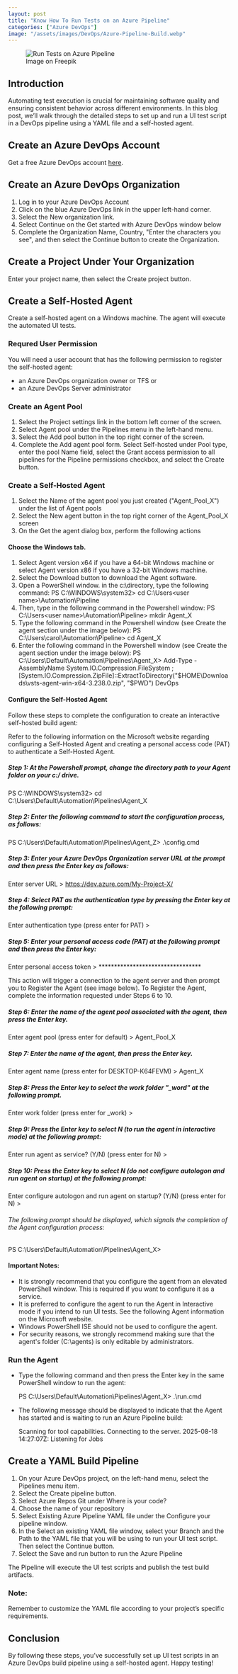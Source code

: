 ```yaml
---
layout: post
title: "Know How To Run Tests on an Azure Pipeline"
categories: ["Azure DevOps"]
image: "/assets/images/DevOps/Azure-Pipeline-Build.webp"
---
```


<figure>
  <img src="/assets/images/DevOps/Azure-Pipeline-Build.webp" alt="Run Tests on Azure Pipeline" />
  <figcaption>Image on Freepik</figcaption>
</figure>

## Introduction

Automating test execution is crucial for maintaining software quality and ensuring consistent behavior across different environments. In this blog post, we’ll walk through the detailed steps to set up and run a UI test script in a DevOps pipeline using a YAML file and a self-hosted agent.

## Create an Azure DevOps Account

Get a free Azure DevOps account [here](https://azure.microsoft.com/en-us/pricing/purchase-options/azure-account?icid=azurefreeaccount&WT.mc_id=azure-azuredevtips-micrum).

## Create an Azure DevOps Organization

1. Log in to your Azure DevOps Account
2. Click on the blue Azure DevOps link in the upper left-hand corner.
3. Select the New organization link.
4. Select Continue on the Get started with Azure DevOps window below
5. Complete the Organization Name, Country, "Enter the characters you see", and then select the Continue button to create the Organization.

## Create a Project Under Your Organization
Enter your project name, then select the Create project button.

## Create a Self-Hosted Agent
Create a self-hosted agent on a Windows machine. The agent will execute the automated UI tests.

### Requred User Permission
You will need a user account that has the following permission to register the self-hosted agent:
- an Azure DevOps organization owner or TFS or
- an Azure DevOps Server administrator

### Create an Agent Pool
1. Select the Project settings link in the bottom left corner of the screen.
2. Select Agent pool under the Pipelines menu in the left-hand menu.
3. Select the Add pool button in the top right corner of the screen.
4. Complete the Add agent pool form. Select Self-hosted under Pool type, enter the pool Name field, select the Grant access permission to all pipelines for the Pipeline permissions checkbox, and select the Create button.

### Create a Self-Hosted Agent
1. Select the Name of the agent pool you just created ("Agent_Pool_X") under the list of Agent pools
2. Select the New agent button in the top right corner of the Agent_Pool_X screen
3. On the Get the agent dialog box, perform the following actions 

#### Choose the Windows tab.
1. Select Agent version x64 if you have a 64-bit Windows machine or select Agent version x86 if you have a 32-bit Windows machine.
2. Select the Download button to download the Agent software.
3. Open a PowerShell window. in the c:\directory, type the following command: PS C:\WINDOWS\system32> cd C:\Users\<user name>\Automation\Pipeline
4. Then, type in the following command in the Powershell window: PS C:\Users\<user name>\Automation\Pipeline> mkdir Agent_X 
5. Type the following command in the Powershell window (see Create the agent section under the image below): PS C:\Users\carol\Automation\Pipeline> cd Agent_X
6. Enter the following command in the Powershell window (see Create the agent section under the image below): PS C:\Users\Default\Automation\Pipelines\Agent_X> Add-Type -AssemblyName System.IO.Compression.FileSystem ; [System.IO.Compression.ZipFile]::ExtractToDirectory("$HOME\Downloads\vsts-agent-win-x64-3.238.0.zip", "$PWD")
DevOps

#### Configure the Self-Hosted Agent
Follow these steps to complete the configuration to create an interactive self-hosted build agent:

Refer to the following information on the Microsoft website regarding configuring a Self-Hosted Agent and creating a personal access code (PAT) to authenticate a Self-Hosted Agent.

##### Step 1: At the Powershell prompt, change the directory path to your Agent folder on your c:/ drive.

  PS C:\WINDOWS\system32> cd C:\Users\Default\Automation\Pipelines\Agent_X

##### Step 2: Enter the following command to start the configuration process, as follows:

  PS C:\Users\Default\Automation\Pipelines\Agent_Z> .\config.cmd

##### Step 3: Enter your Azure DevOps Organization server URL at the prompt and then press the Enter key as follows:

  Enter server URL > https://dev.azure.com/My-Project-X/

##### Step 4: Select PAT as the authentication type by pressing the Enter key at the following prompt:

  Enter authentication type (press enter for PAT) > 

##### Step 5: Enter your personal access code (PAT) at the following prompt and then press the Enter key:

  Enter personal access token > *********************************

This action will trigger a connection to the agent server and then prompt you to Register the Agent (see image below). To Register the Agent, complete the information requested under Steps 6 to 10.

##### Step 6: Enter the name of the agent pool associated with the agent, then press the Enter key.

  Enter agent pool (press enter for default) > Agent_Pool_X

##### Step 7: Enter the name of the agent, then press the Enter key.

  Enter agent name (press enter for DESKTOP-K64FEVM) > Agent_X

##### Step 8: Press the Enter key to select the work folder "_word" at the following prompt.

  Enter work folder (press enter for _work) >

##### Step 9: Press the Enter key to select N (to run the agent in interactive mode) at the following prompt:

  Enter run agent as service? (Y/N) (press enter for N) >

##### Step 10: Press the Enter key to select N (do not configure autologon and run agent on startup) at the following prompt:

  Enter configure autologon and run agent on startup? (Y/N) (press enter for N) >

###### The following prompt should be displayed, which signals the completion of the Agent configuration process:

  PS C:\Users\Default\Automation\Pipelines\Agent_X>

#### Important Notes:
- It is strongly recommend that you configure the agent from an elevated PowerShell window. This is required if you want to configure it as a service.
- It is preferred to configure the agent to run the Agent in Interactive mode if you intend to run UI tests. See the following Agent information on the Microsoft website.
- Windows PowerShell ISE should not be used to configure the agent.
- For security reasons, we strongly recommend making sure that the agent's folder (C:\agents) is only editable by administrators.

### Run the Agent 
- Type the following command and then press the Enter key in the same PowerShell window to run the agent:

    PS C:\Users\Default\Automation\Pipelines\Agent_X> .\run.cmd

- The following message should be displayed to indicate that the Agent has started and is waiting to run an Azure Pipeline build:

   Scanning for tool capabilities.
   Connecting to the server.
   2025-08-18 14:27:07Z: Listening for Jobs

## Create a YAML Build Pipeline
1. On your Azure DevOps project, on the left-hand menu, select the Pipelines menu item.
2. Select the Create pipeline button.
3. Select Azure Repos Git under Where is your code?
4. Choose the name of your repository
5. Select Existing Azure Pipeline YAML file under the Configure your pipeline window.
6. In the Select an existing YAML file window, select your Branch and the Path to the YAML file that you will be using to run your UI test script. Then select the Continue button.
7. Select the Save and run button to run the Azure Pipeline

The Pipeline will execute the UI test scripts and publish the test build artifacts.

### Note: 
Remember to customize the YAML file according to your project’s specific requirements.

## Conclusion
By following these steps, you’ve successfully set up UI test scripts in an Azure DevOps build pipeline using a self-hosted agent. Happy testing!


